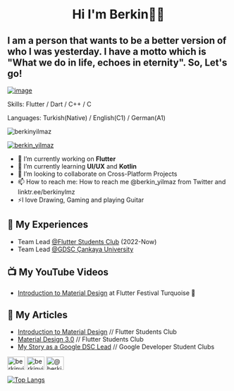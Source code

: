 <h1 align="center">Hi I'm Berkin👋🏻</h1>
<h2> I am a person that wants to be a better version of who I was yesterday. I have a motto which is "<b>What we do in life, echoes in eternity</b>". So, Let's go! </h2>

[![image](https://www.linkpicture.com/q/Game-over_1.png)](https://www.linkpicture.com/view.php?img=LPic6278a81b2d5421756653781)


Skills: Flutter / Dart / C++ / C 

Languages: Turkish(Native) / English(C1) / German(A1)
<p align="left"> <img src="https://komarev.com/ghpvc/?username=berkinyilmaz&label=Profile%20views&color=0e75b6&style=flat" alt="berkinyilmaz" /> </p>
<p align="left"> <a href="https://twitter.com/berkin_yilmaz" target="blank"><img src="https://img.shields.io/twitter/follow/berkin_yilmaz?logo=twitter&style=for-the-badge" alt="berkin_yilmaz" /></a> </p>

- 🔭 I’m currently working on <b>Flutter</b> 
- 🌱 I’m currently learning <b>UI/UX</b>  and <b>Kotlin</b>  
- 👯 I’m looking to collaborate on Cross-Platform Projects 
- 📫 How to reach me: How to reach me @berkin_yilmaz from Twitter and linktr.ee/berkinylmz
- ⚡I love Drawing, Gaming and playing Guitar

## 💼 My Experiences
- Team Lead [@Flutter Students Club](https://linktr.ee/flutterstudentsclub) (2022-Now)
- Team Lead [@GDSC Çankaya University](https://gdsc.community.dev/cankaya-university/)

## 📺 My YouTube Videos 
- [Introduction to Material Design](https://www.youtube.com/watch?v=H2OykY1FPb8&t=10296s) at Flutter Festival Turquoise 💙

## 🧾 My Articles  
- [Introduction to Material Design](https://medium.com/flutter-students-club/material-designa-giri%C5%9F-1489eea56a1c) // Flutter Students Club
- [Material Design 3.0](https://medium.com/flutter-students-club/material-design-3-0-712de778c8ff) // Flutter Students Club
- [My Story as a Google DSC Lead](https://medium.com/developer-student-clubs/my-story-as-a-google-dsc-lead-486934d3a2d) // Google Developer Student Clubs

<p align="left">
<a href="https://twitter.com/berkinyilmaz" target="blank"><img align="center" src="https://raw.githubusercontent.com/rahuldkjain/github-profile-readme-generator/master/src/images/icons/Social/twitter.svg" alt="berkinyilmaz" height="30" width="40" /></a>
<a href="https://www.linkedin.com/in/berkinyilmaz/" target="blank"><img align="center" src="https://raw.githubusercontent.com/rahuldkjain/github-profile-readme-generator/master/src/images/icons/Social/linked-in-alt.svg" alt="berkinyilmaz" height="30" width="40" /></a>
<a href="https://berkinyilmaz.medium.com/" target="blank"><img align="center" src="https://raw.githubusercontent.com/rahuldkjain/github-profile-readme-generator/master/src/images/icons/Social/medium.svg" alt="@berkinyilmaz" height="30" width="40" /></a>
</p>

[![Top Langs](https://github-readme-stats.vercel.app/api/top-langs/?username=berkinyilmaz)](https://github.com/anuraghazra/github-readme-stats)


  
